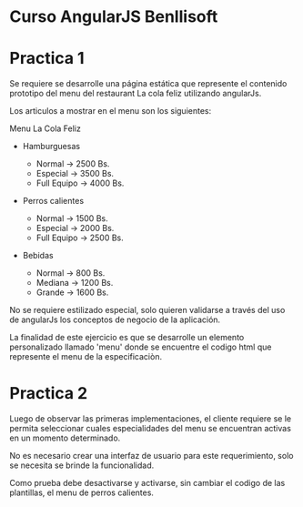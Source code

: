 # Curso AngularJS Benllisoft 

# Practica 1

Se requiere se desarrolle una página estática que represente el contenido prototipo del menu del restaurant La cola feliz utilizando angularJs.

Los articulos a mostrar en el menu son los siguientes:

Menu La Cola Feliz

- Hamburguesas
    - Normal -> 2500 Bs.
    - Especial -> 3500 Bs.
    - Full Equipo -> 4000 Bs.

- Perros calientes
    - Normal -> 1500 Bs.
    - Especial -> 2000 Bs.
    - Full Equipo -> 2500 Bs.

- Bebidas
    - Normal -> 800 Bs.
    - Mediana -> 1200 Bs.
    - Grande -> 1600 Bs.

No se requiere estilizado especial, solo quieren validarse a través del uso de angularJs los conceptos de negocio de la aplicación.

La finalidad de este ejercicio es que se desarrolle un elemento personalizado llamado 'menu' donde se encuentre el codigo html que represente el menu de la especificaciòn.

# Practica 2

Luego de observar las primeras implementaciones, el cliente requiere se le permita seleccionar cuales especialidades del menu se encuentran activas en un momento determinado.

No es necesario crear una interfaz de usuario para este requerimiento, solo se necesita se brinde la funcionalidad.

Como prueba debe desactivarse y activarse, sin cambiar el codigo de las plantillas, el menu de perros calientes. 